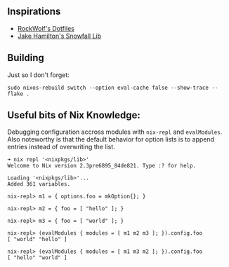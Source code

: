 ## Inspirations

- [RockWolf's Dotfiles](https://codeberg.org/RockWolf/dotfiles)
- [Jake Hamilton's Snowfall Lib](https://github.com/snowfallorg/lib)

## Building

Just so I don't forget:

```
sudo nixos-rebuild switch --option eval-cache false --show-trace --flake .
```

## Useful bits of Nix Knowledge:

Debugging configuration accross modules with `nix-repl` and `evalModules`.
Also noteworthy is that the default behavior for option lists is to 
append entries instead of overwriting the list.

```
➜ nix repl '<nixpkgs/lib>'
Welcome to Nix version 2.3pre6895_84de821. Type :? for help.

Loading '<nixpkgs/lib>'...
Added 361 variables.

nix-repl> m1 = { options.foo = mkOption{}; }

nix-repl> m2 = { foo = [ "hello" ]; }

nix-repl> m3 = { foo = [ "world" ]; }

nix-repl> (evalModules { modules = [ m1 m2 m3 ]; }).config.foo
[ "world" "hello" ]

nix-repl> (evalModules { modules = [ m1 m3 m2 ]; }).config.foo 
[ "hello" "world" ]
```


